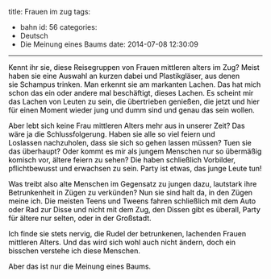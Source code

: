 title: Frauen im zug
tags:
  - bahn
id: 56
categories:
  - Deutsch
  - Die Meinung eines Baums
date: 2014-07-08 12:30:09
---

<span style="color: #000000;">Kennt ihr sie, diese Reisegruppen von Frauen mittleren alters im Zug? Meist</span>
<span style="color: #000000;">haben sie </span><span style="color: #000000;">eine Auswahl</span><span style="color: #000000;"> an kurzen dabei und Plastikgläser, aus denen sie </span><span style="color: #000000;">Schampus</span>
<span style="color: #000000;">trinken. Man erkennt sie am markanten Lachen. Das hat mich schon das ein oder</span>
<span style="color: #000000;">andere mal beschäftigt, dieses Lachen. Es scheint mir das Lachen von Leuten zu</span>
<span style="color: #000000;">sein, die übertrieben genießen, die jetzt und hier für einen Moment wieder jung</span>
<span style="color: #000000;">und dumm sind und genau das sein wollen.</span>

<span style="color: #000000;">Aber lebt sich keine Frau mittleren Alters mehr aus in unserer Zeit? Das wäre ja</span>
<span style="color: #000000;">die Schlussfolgerung. Haben sie alle so viel feiern und Loslassen </span><span style="color: #000000;">nachzuholen</span><span style="color: #000000;">,</span>
<span style="color: #000000;">dass sie sich so gehen lassen müssen? </span><span class="hiddenSpellError" style="color: #000000;">Tuen</span><span style="color: #000000;"> sie das überhaupt? Oder kommt es mir</span>
<span style="color: #000000;">als jungem Menschen nur so übermäßig komisch vor, ältere feiern zu sehen? Die</span>
<span style="color: #000000;">haben schließlich Vorbilder, pflichtbewusst und erwachsen zu sein. Party ist</span>
<span style="color: #000000;">etwas, das junge Leute tun!</span>

<span style="color: #000000;">Was treibt also alte Menschen im Gegensatz zu jungen dazu, lautstark ihre</span>
<span style="color: #000000;">Betrunkenheit in Zügen zu verkünden? Nun sie sind halt da, in den Zügen meine</span>
<span style="color: #000000;">ich. Die meisten </span><span style="color: #000000;">Teens</span><span style="color: #000000;"> und T</span><span style="color: #000000;">weens</span><span style="color: #000000;"> fahren schließlich mit dem Auto oder Rad zur</span>
<span style="color: #000000;">Disse</span><span style="color: #000000;"> und nicht mit dem Zug, den </span><span style="color: #000000;">Dissen</span><span style="color: #000000;"> gibt es überall, Party für ältere nur</span>
<span style="color: #000000;">selten, oder in der Großstadt.</span>

<span style="color: #000000;">Ich finde sie </span><span style="color: #000000;">stets</span><span style="color: #000000;"> nervig, die Rudel der betrunkenen, lachenden Frauen</span>
<span style="color: #000000;">mittleren Alters. Und das wird sich wohl auch nicht ändern, doch ein bisschen</span>
<span style="color: #000000;">verstehe ich diese Menschen.</span>

<span style="color: #000000;">Aber das ist nur die Meinung eines Baums.</span>